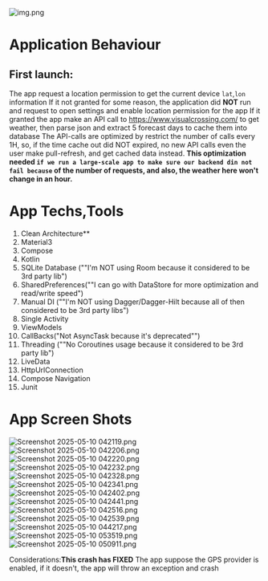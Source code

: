 ![img.png](images/img.png)

# Application Behaviour
## First launch:
The app request a location permission to get the current device `lat`,`lon` information
If it not granted for some reason, the application did **NOT** run and request to open settings and enable location permission for the app
If it granted the app make an API call to https://www.visualcrossing.com/ to get weather, then parse json and extract 5 forecast days to cache them into database
The API-calls are optimized by restrict the number of calls every 1H, so, if the time cache out did NOT expired, no new API calls even the user make pull-refresh, and get cached data instead.
**This optimization needed `if we run a large-scale app to make sure our backend din not fail because` of the number of requests, and also, the weather here won't change in an hour.**

# App Techs,Tools
<ol>
<li>Clean Architecture**</li>
<li>Material3</li>
<li>Compose</li>
<li>Kotlin</li>
<li>SQLite Database (""I'm NOT using Room because it considered to be 3rd party lib")</li>
<li>SharedPreferences(""I can go with DataStore for more optimization and read/write speed")</li>
<li>Manual DI (""I'm NOT using Dagger/Dagger-Hilt because all of then considered to be 3rd party libs")</li>
<li>Single Activity</li>
<li>ViewModels</li>
<li>CallBacks("Not AsyncTask because it's deprecated"") </li>
<li>Threading (""No Coroutines usage because it considered to be 3rd party lib")</li>
<li>LiveData</li>
<li>HttpUrlConnection</li>
<li>Compose Navigation</li>
<li>Junit</li>
</ol>

# App Screen Shots
![Screenshot 2025-05-10 042119.png](images/Screenshot%202025-05-10%20042119.png)
![Screenshot 2025-05-10 042206.png](images/Screenshot%202025-05-10%20042206.png)
![Screenshot 2025-05-10 042220.png](images/Screenshot%202025-05-10%20042220.png)
![Screenshot 2025-05-10 042232.png](images/Screenshot%202025-05-10%20042232.png)
![Screenshot 2025-05-10 042328.png](images/Screenshot%202025-05-10%20042328.png)
![Screenshot 2025-05-10 042341.png](images/Screenshot%202025-05-10%20042341.png)
![Screenshot 2025-05-10 042402.png](images/Screenshot%202025-05-10%20042402.png)
![Screenshot 2025-05-10 042441.png](images/Screenshot%202025-05-10%20042441.png)
![Screenshot 2025-05-10 042516.png](images/Screenshot%202025-05-10%20042516.png)
![Screenshot 2025-05-10 042539.png](images/Screenshot%202025-05-10%20042539.png)
![Screenshot 2025-05-10 044217.png](images/Screenshot%202025-05-10%20044217.png)
![Screenshot 2025-05-10 053519.png](images/Screenshot%202025-05-10%20053519.png)
![Screenshot 2025-05-10 050911.png](images/Screenshot%202025-05-10%20050911.png)

Considerations:**This crash has FIXED**
The app suppose the GPS provider is enabled, if it doesn't, the app will throw an exception and crash
